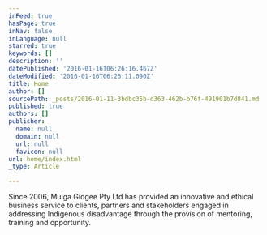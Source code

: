 ```yaml
---
inFeed: true
hasPage: true
inNav: false
inLanguage: null
starred: true
keywords: []
description: ''
datePublished: '2016-01-16T06:26:16.467Z'
dateModified: '2016-01-16T06:26:11.090Z'
title: Home
author: []
sourcePath: _posts/2016-01-11-3bdbc35b-d363-462b-b76f-491901b7d841.md
published: true
authors: []
publisher:
  name: null
  domain: null
  url: null
  favicon: null
url: home/index.html
_type: Article

---
```

Since 2006, Mulga Gidgee Pty 
Ltd has provided an innovative and ethical business service to clients, 
partners and stakeholders engaged in addressing Indigenous disadvantage 
through the provision of mentoring, training and opportunity.